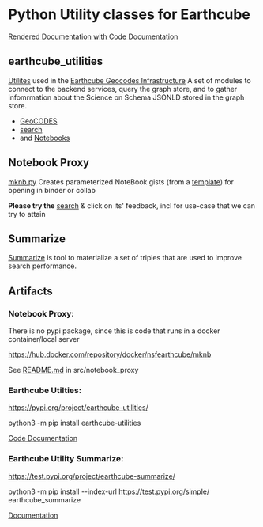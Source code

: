 # Python Utility classes for Earthcube

[Rendered Documentation with Code Documentation](https://earthcube.github.io/earthcube_utilities/)

## earthcube_utilities

[Utilites](./earthcube_utilities/) used in the [Earthcube Geocodes Infrastructure](https://earthcube.github.io/geocodes_documentation/developers/services-infrastructure/)
A set of modules to connect to the backend services, query the graph store, and to gather infomrmation about 
the Science on Schema JSONLD stored in the graph store.

* [GeoCODES](https://www.earthcube.org/geocodes) 
* [search](https://geocodes.earthcube.org/) 
* and [Notebooks]( https://github.com/earthcube/NotebookTemplates/tree/geocodes_template/GeoCODEStemplates)


##  Notebook Proxy
[mknb.py](./notebook_proxy/mknb.py) 
Creates parameterized NoteBook gists (from a [template](./notebook_proxy/templates)) for opening in binder or collab

**Please try the**  [search](https://geocodes.earthcube.org/) & click on its' feedback, incl for use-case that we can try to attain 

## Summarize
[Summarize](./summarize/) is  tool to materialize a set of triples that are used to improve search performance.

## Artifacts
### Notebook Proxy:
There is no pypi package, since this is code that runs in a docker container/local server

https://hub.docker.com/repository/docker/nsfearthcube/mknb

See [README.md](./notebook_proxy/) in src/notebook_proxy



### Earthcube Utilties:
https://pypi.org/project/earthcube-utilities/

python3 -m pip install earthcube-utilities

[Code Documentation](https://earthcube.github.io/earthcube_utilities/)

### Earthcube Utility Summarize:
https://test.pypi.org/project/earthcube-summarize/

python3 -m pip install --index-url https://test.pypi.org/simple/ earthcube_summarize

[Documentation](https://earthcube.github.io/earthcube_utilities/summarize/)


